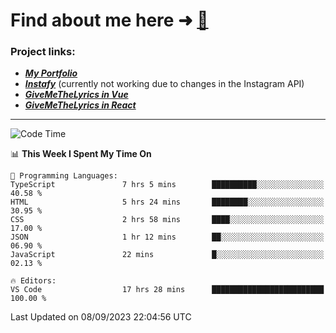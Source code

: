 # Find about me here ➜ [🧑](https://pauabella.dev)

### Project links:
- ***[My Portfolio](https://pauabella.dev)***
- ***[Instafy](https://instafy.me)*** (currently not working due to changes in the Instagram API)
- ***[GiveMeTheLyrics in Vue](https://lyrics.pauabella.dev)***
- ***[GiveMeTheLyrics in React](https://pauabella.dev/GiveMeTheLyrics)***

---
<!--START_SECTION:waka-->
![Code Time](http://img.shields.io/badge/Code%20Time-2%2C426%20hrs%2031%20mins-blue)

📊 **This Week I Spent My Time On** 

```text
💬 Programming Languages: 
TypeScript               7 hrs 5 mins        ██████████░░░░░░░░░░░░░░░   40.58 % 
HTML                     5 hrs 24 mins       ████████░░░░░░░░░░░░░░░░░   30.95 % 
CSS                      2 hrs 58 mins       ████░░░░░░░░░░░░░░░░░░░░░   17.00 % 
JSON                     1 hr 12 mins        ██░░░░░░░░░░░░░░░░░░░░░░░   06.90 % 
JavaScript               22 mins             █░░░░░░░░░░░░░░░░░░░░░░░░   02.13 % 

🔥 Editors: 
VS Code                  17 hrs 28 mins      █████████████████████████   100.00 % 
```


 Last Updated on 08/09/2023 22:04:56 UTC
<!--END_SECTION:waka-->
